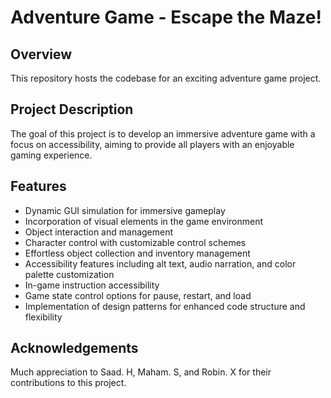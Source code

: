 # Adventure Game - Escape the Maze!

## Overview
This repository hosts the codebase for an exciting adventure game project.  

## Project Description
The goal of this project is to develop an immersive adventure game with a focus on accessibility, aiming to provide all players with an enjoyable gaming experience.

## Features
- Dynamic GUI simulation for immersive gameplay
- Incorporation of visual elements in the game environment
- Object interaction and management
- Character control with customizable control schemes
- Effortless object collection and inventory management
- Accessibility features including alt text, audio narration, and color palette customization
- In-game instruction accessibility
- Game state control options for pause, restart, and load
- Implementation of design patterns for enhanced code structure and flexibility

## Acknowledgements
Much appreciation to Saad. H, Maham. S, and Robin. X for their contributions to this project.

